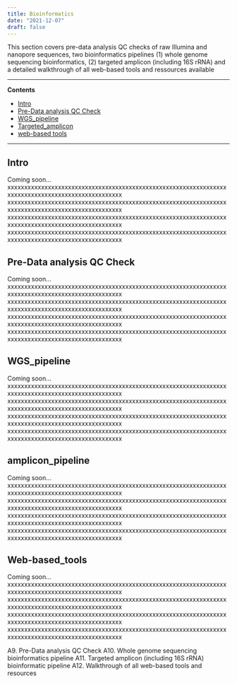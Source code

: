 ```yaml
---
title: Bioinformatics
date: "2021-12-07"
draft: false
---
```


This section covers pre-data analysis QC checks of raw Illumina and nanopore  sequences, two bioinformatics pipelines (1) whole genome sequencing bioinformatics, (2) targeted amplicon (including 16S rRNA) and a detailed walkthrough of all web-based tools and ressources available

---
**Contents**

- [Intro](#intro)
- [Pre-Data analysis QC Check](#Pre-Data_analysis_QC_Check)
- [WGS_pipeline](#WGS_pipeline)
- [Targeted_amplicon](#amplicon_pipeline)
- [web-based tools](#web-based_tools)
---


## Intro 

Coming soon...
xxxxxxxxxxxxxxxxxxxxxxxxxxxxxxxxxxxxxxxxxxxxxxxxxxxxxxxxxxxxxxxxxxxxxxxxxxxxxxxxxxxxxxxxxxxxxxxxxxx
xxxxxxxxxxxxxxxxxxxxxxxxxxxxxxxxxxxxxxxxxxxxxxxxxxxxxxxxxxxxxxxxxxxxxxxxxxxxxxxxxxxxxxxxxxxxxxxxxxx
xxxxxxxxxxxxxxxxxxxxxxxxxxxxxxxxxxxxxxxxxxxxxxxxxxxxxxxxxxxxxxxxxxxxxxxxxxxxxxxxxxxxxxxxxxxxxxxxxxx
xxxxxxxxxxxxxxxxxxxxxxxxxxxxxxxxxxxxxxxxxxxxxxxxxxxxxxxxxxxxxxxxxxxxxxxxxxxxxxxxxxxxxxxxxxxxxxxxxxx

## Pre-Data analysis QC Check

Coming soon...
xxxxxxxxxxxxxxxxxxxxxxxxxxxxxxxxxxxxxxxxxxxxxxxxxxxxxxxxxxxxxxxxxxxxxxxxxxxxxxxxxxxxxxxxxxxxxxxxxxx
xxxxxxxxxxxxxxxxxxxxxxxxxxxxxxxxxxxxxxxxxxxxxxxxxxxxxxxxxxxxxxxxxxxxxxxxxxxxxxxxxxxxxxxxxxxxxxxxxxx
xxxxxxxxxxxxxxxxxxxxxxxxxxxxxxxxxxxxxxxxxxxxxxxxxxxxxxxxxxxxxxxxxxxxxxxxxxxxxxxxxxxxxxxxxxxxxxxxxxx
xxxxxxxxxxxxxxxxxxxxxxxxxxxxxxxxxxxxxxxxxxxxxxxxxxxxxxxxxxxxxxxxxxxxxxxxxxxxxxxxxxxxxxxxxxxxxxxxxxx

## WGS_pipeline

Coming soon...
xxxxxxxxxxxxxxxxxxxxxxxxxxxxxxxxxxxxxxxxxxxxxxxxxxxxxxxxxxxxxxxxxxxxxxxxxxxxxxxxxxxxxxxxxxxxxxxxxxx
xxxxxxxxxxxxxxxxxxxxxxxxxxxxxxxxxxxxxxxxxxxxxxxxxxxxxxxxxxxxxxxxxxxxxxxxxxxxxxxxxxxxxxxxxxxxxxxxxxx
xxxxxxxxxxxxxxxxxxxxxxxxxxxxxxxxxxxxxxxxxxxxxxxxxxxxxxxxxxxxxxxxxxxxxxxxxxxxxxxxxxxxxxxxxxxxxxxxxxx
xxxxxxxxxxxxxxxxxxxxxxxxxxxxxxxxxxxxxxxxxxxxxxxxxxxxxxxxxxxxxxxxxxxxxxxxxxxxxxxxxxxxxxxxxxxxxxxxxxx


## amplicon_pipeline 

Coming soon...
xxxxxxxxxxxxxxxxxxxxxxxxxxxxxxxxxxxxxxxxxxxxxxxxxxxxxxxxxxxxxxxxxxxxxxxxxxxxxxxxxxxxxxxxxxxxxxxxxxx
xxxxxxxxxxxxxxxxxxxxxxxxxxxxxxxxxxxxxxxxxxxxxxxxxxxxxxxxxxxxxxxxxxxxxxxxxxxxxxxxxxxxxxxxxxxxxxxxxxx
xxxxxxxxxxxxxxxxxxxxxxxxxxxxxxxxxxxxxxxxxxxxxxxxxxxxxxxxxxxxxxxxxxxxxxxxxxxxxxxxxxxxxxxxxxxxxxxxxxx
xxxxxxxxxxxxxxxxxxxxxxxxxxxxxxxxxxxxxxxxxxxxxxxxxxxxxxxxxxxxxxxxxxxxxxxxxxxxxxxxxxxxxxxxxxxxxxxxxxx

## Web-based_tools

Coming soon...
xxxxxxxxxxxxxxxxxxxxxxxxxxxxxxxxxxxxxxxxxxxxxxxxxxxxxxxxxxxxxxxxxxxxxxxxxxxxxxxxxxxxxxxxxxxxxxxxxxx
xxxxxxxxxxxxxxxxxxxxxxxxxxxxxxxxxxxxxxxxxxxxxxxxxxxxxxxxxxxxxxxxxxxxxxxxxxxxxxxxxxxxxxxxxxxxxxxxxxx
xxxxxxxxxxxxxxxxxxxxxxxxxxxxxxxxxxxxxxxxxxxxxxxxxxxxxxxxxxxxxxxxxxxxxxxxxxxxxxxxxxxxxxxxxxxxxxxxxxx
xxxxxxxxxxxxxxxxxxxxxxxxxxxxxxxxxxxxxxxxxxxxxxxxxxxxxxxxxxxxxxxxxxxxxxxxxxxxxxxxxxxxxxxxxxxxxxxxxxx

A9. Pre-Data analysis QC Check
A10. Whole genome sequencing bioinformatics pipeline
A11. Targeted amplicon (including 16S rRNA) bioinformatic pipeline
A12. Walkthrough of all web-based tools and resources

